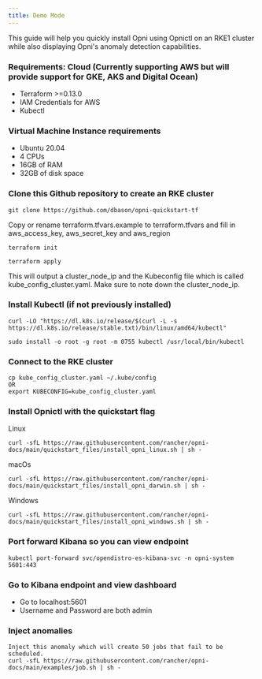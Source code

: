 ```yaml
---
title: Demo Mode
---
```


This guide will help you quickly install Opni using Opnictl on an RKE1 cluster while also displaying Opni's anomaly detection capabilities.

### Requirements: Cloud (Currently supporting AWS but will provide support for GKE, AKS and Digital Ocean)
- Terraform >=0.13.0
- IAM Credentials for AWS
- Kubectl 

### Virtual Machine Instance requirements
- Ubuntu 20.04
- 4 CPUs
- 16GB of RAM
- 32GB of disk space

### Clone this Github repository to create an RKE cluster
```
git clone https://github.com/dbason/opni-quickstart-tf
```
Copy or rename terraform.tfvars.example to terraform.tfvars and fill in aws_access_key, aws_secret_key and aws_region
```
terraform init
```
```
terraform apply
```

This will output a cluster_node_ip and the Kubeconfig file which is called kube_config_cluster.yaml. Make sure to note down the cluster_node_ip.

### Install Kubectl (if not previously installed)
```
curl -LO "https://dl.k8s.io/release/$(curl -L -s https://dl.k8s.io/release/stable.txt)/bin/linux/amd64/kubectl"

sudo install -o root -g root -m 0755 kubectl /usr/local/bin/kubectl
```

### Connect to the RKE cluster
```
cp kube_config_cluster.yaml ~/.kube/config
OR
export KUBECONFIG=kube_config_cluster.yaml
```

### Install Opnictl with the quickstart flag
Linux
```
curl -sfL https://raw.githubusercontent.com/rancher/opni-docs/main/quickstart_files/install_opni_linux.sh | sh -
```
macOs
```
curl -sfL https://raw.githubusercontent.com/rancher/opni-docs/main/quickstart_files/install_opni_darwin.sh | sh -
```
Windows
```
curl -sfL https://raw.githubusercontent.com/rancher/opni-docs/main/quickstart_files/install_opni_windows.sh | sh -
```


### Port forward Kibana so you can view endpoint
```
kubectl port-forward svc/opendistro-es-kibana-svc -n opni-system 5601:443
```

### Go to Kibana endpoint and view dashboard
- Go to localhost:5601
- Username and Password are both admin

### Inject anomalies
```
Inject this anomaly which will create 50 jobs that fail to be scheduled.
curl -sfL https://raw.githubusercontent.com/rancher/opni-docs/main/examples/job.sh | sh -
```